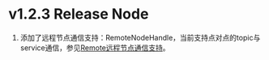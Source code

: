 # v1.2.3 Release Node

1. 添加了远程节点通信支持：RemoteNodeHandle，当前支持点对点的topic与service通信，参见[Remote远程节点通信支持](./doc/RemoteNodeHandle.md)。
